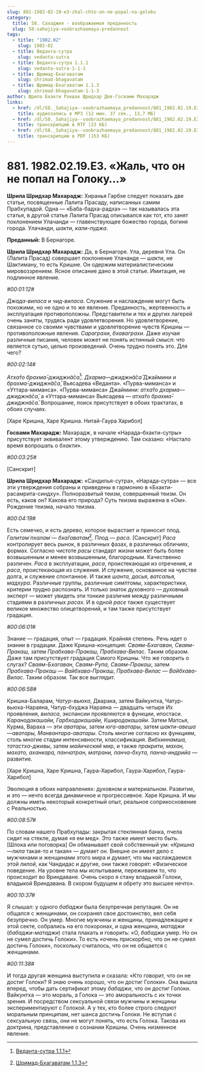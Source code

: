 ```yaml
---
slug: 881-1982-02-19-e3-zhal-chto-on-ne-popal-na-goloku
category:
  title: 58. Сахаджия - воображаемая преданность
  slug: 58-sahajiya-voobrazhaemaya-predannost
tags:
  - title: "1982.02"
    slug: 1982-02
  - title: Веданта-сутра
    slug: vedanta-sutra
  - title: Веданта-сутра 1.1.1
    slug: vedanta-sutra-1-1-1
  - title: Шримад-Бхагаватам
    slug: shrimad-bhagavatam
  - title: Шримад-Бхагаватам 1.1.3
    slug: shrimad-bhagavatam-1-1-3
author: Шрила Бхакти Ракшак Шридхар Дев-Госвами Махарадж
links:
  - href: /dl/58._Sahajiya--voobrazhaemaya_predannost/881_1982.02.19.E3_SridharMj_Zhal_chto_on_ne_popal_na_Goloku.mp3
    title: аудиозапись в MP3 (12 мин. 37 сек., 13,7 МБ)
  - href: /dl/58._Sahajiya--voobrazhaemaya_predannost/881_1982.02.19.E3_SridharMj_Zhal_chto_on_ne_popal_na_Goloku.rtf
    title: транскрипцию в RTF (23 КБ)
  - href: /dl/58._Sahajiya--voobrazhaemaya_predannost/881_1982.02.19.E3_SridharMj_Zhal_chto_on_ne_popal_na_Goloku.pdf
    title: транскрипцию в PDF (153 КБ)
---
```


# 881. 1982.02.19.E3. «Жаль, что он не попал на Голоку…»

**Шрила Шридхар Махарадж:** Хиранья Гарбхе следует показать две статьи, посвященные Лалита Прасаду, написанных самим Прабхупадой. Одна — «Баба-бадха-радха» — так называлась эта статья, в другой статье Лалита Прасад описывался как тот, кто занят поклонением Улачанди — главенствующее божество города, богиня города. Улачанди, *шакти, кали-пуджа*.

**Преданный:** В Бернагоре.

**Шрила Шридхар Махарадж:** Да, в Бернагоре. Ула, деревня Ула. Он (Лалита Прасад) совершает поклонение Улачанде — *шакти*, не Шактиману, то есть Кришне. Он одержим материалистическим мировоззрением. Ясное описание дано в этой статье. Имитация, не подлинное явление.

*#00:01:12#*

*Джада-виласа* и *чид-виласа*. Служение и наслаждение могут быть похожими, но не одно и то же явление. Преданность, жертвенность и эксплуатация противоположны. Представители и тех и других лагерей очень заняты, трудясь ради удовлетворения. Но удовлетворение, связанное со своими чувствами и удовлетворение чувств Кришны — противоположные явления. *Сараграхи*, *бхаваграхи*. Даже изучая различные писания, человек может не понять истинный смысл: что является сутью, целью произведений. Очень трудно понять это. Для чего?

*#00:02:14#*

*Атха̄то брахма̄-джиджн̃а̄са̄*[^_ftn1]. *Дхарма*—*джиджн̃а̄са̄* Джаймини и *брахма̄-джиджн̃а̄са̄*, Вьясадева «Веданта». «Пурва-миманса» и «Уттара-миманса». «Пурва-миманса» Джаймини: *атха̄то дхарма*—*джиджн̃а̄са̄*, а «Уттара-миманса» Вьясадева — *атха̄то брахма̄-джиджн̃а̄са̄*. Вопрошание, поиск присутствует в обоих трактатах, в обоих случаях.

[Харе Кришна, Харе Кришна. Нитай-Гаура Харибол]

**Госвами Махарадж:** Махарадж, в начале «Нарада–бхакти-сутры» присутствует эквивалент этому утверждению. Там сказано: «Настало время вопрошать о *бхакти*».

*#00:03:25#*

[Санскрит]

**Шрила Шридхар Махарадж:** «Сандилья-сутра», «Нарада-сутра» — все эти утверждения собраны и приведены в гармонию в «Бхакти-расамрита-синдху». Полноразвитый теизм, совершенный теизм. Он есть, каков он? Какова его природа? Суть теизма выражена в «Ом». Рождение теизма, начало теизма.

*#00:04:19#*

Есть семечко, и есть дерево, которое вырастает и приносит плод. *Галитам̇ пхалам̇ — бха̄гаватам̇*[^_ftn2]. Плод — *раса*. [Санскрит] *Раса* контролирует весь рынок, в различных фазах, в различных обличиях, формах. Согласно чистоте *расы* стандарт жизни может быть более возвышенным и менее возвышенным, благородным. Качественно различен. *Раса* в эксплуатации, *раса*, проистекающая из отречения, и *раса*, проистекающая из служения. И служение, основанное на чувстве долга, и служение спонтанное. И также *шанта, дасья, ватсалья, мадхура*. Различные группы, различные симптомы, характеристики, критерии трудно распознать. И только знаток духовного — духовный эксперт — может увидеть эти тонкие различия между различными стадиями в различных *расах*. И в одной *расе* также существует великое множество олицетворений, и там также присутствует градация.

*#00:06:01#*

Знание — градация, опыт — градация. Крайняя степень. Речь идет о знании в градации. Даже Кришна-концепция: *Сваям-Бхагаван, Сваям-Пракаш,* затем *Прабхава-Пракаш, Прабхава-Вилас*. Таким образом. Даже там присутствует градация Самого Кришны. Что же говорить о слугах? *Сваям-Бхагаван, Сваям-Рупа, Сваям-Пракаш*, затем *Прабхава-Пракаш* — *Вайбхава-Пракаш*, *Прабхава-Вилас* — *Вайбхава-Вилас*. Таким образом. Так все выглядит.

*#00:06:58#*

Кришна-Баларам, *Чатур-вьюха*, Дварака, затем Вайкунтха, Чатур-вьюха-Нараяна, Чатур-бхуджа Нараяна — двадцать четыре Их проявления, *виласа*, экспансии проявляются в функции, ипостаси. *Каранодакашайи, Гарбходакашайи, Кширодакашайи*. Затем Матсья, Курма, Вараха — эти *аватары*, затем *юга-аватары*, затем *шакти-авеша*—*аватары,* *Манвантара-аватары*. Столь многие согласно их функциям, столь многие стадии интенсивности, классификация. *Вибхиннамша, татастха-дживы*, затем *майический* мир, и также *пракрити, махан, махато, аханкара, панчатран, матрани, панча-бхута, панча-индрийа* — развитие.

[Харе Кришна, Харе Кришна, Гаура-Харибол, Гаура-Харибол, Гаура-Харибол]

Эволюция в обоих направлениях: духовном и материальном. Развитие, и это — нечто всегда динамичное и прогрессивное. Харе Кришна. И мы должны иметь некоторый конкретный опыт, реальное соприкосновение с Реальностью.

*#00:08:57#*

По словам нашего Прабхупады: закрытая стеклянная банка, пчела сидит на стекле, думая «я ем мед». Это также имеет место быть. [Шлока или поговорка] Он обманывает свой собственный ум: «*Кришна*—*лила* такая-то и такая» — думает он. Внешне он имеет дело с мужчинами и женщинами этого мира и думает, что мы наслаждаемся этой *лилой*, как Чандидас и другие, они также говорят: «Физическое поведение. На уровне тела мы испытываем, переживаем то, что происходит во Вриндаване. Очень скоро я стану владыкой Голоки, владыкой Вриндавана. В скором будущем я обрету это высшее нечто».

*#00:10:37#*

Я слышал: у одного *бабаджи* была безупречная репутация. Он не общался с женщинами, он сохранял свое достоинство, вел себя безупречно. Он умер. Многие мужчины и женщины, принадлежащие к этой секте, собрались на его похоронах, и одна женщина, *матаджи* (*бабаджи-матаджи*) стала плакать и говорить: «О, *бабаджи* умер. Но он не сумел достичь Голоки». То есть «очень прискорбно, что он не сумел достичь Голоки», поскольку считалось, что он не общается с женщинами.

*#00:11:38#*

И тогда другая женщина выступила и сказала: «Кто говорит, что он не достиг Голоки? Я знаю очень хорошо, что он достиг Голоки». Она вышла вперед, чтобы дать сертификат этому *бабаджи*, что он достиг Голоки. Вайкунтха — это мораль, а Голока — это аморальность с их точки зрения. И посредством сексуальной связи мужчины и женщины экспериментируют с Голокой. А у тех, кто более строго следуют моральным принципам, нет шанса достичь Голоки. Не вступая с сексуальную связь, они не могут понять, что есть Голока. Такова их доктрина, представление о сознании Кришны. Очень низменное явление.



[^_ftn1]: [Веданта-сутра 1.1.1](../notes/vedanta-sutra/vedanta-sutra-1-1-1.md)

[^_ftn2]: [Шримад-Бхагаватам 1.1.3](../notes/shrimad-bhagavatam/shrimad-bhagavatam-1-1-3.md)
